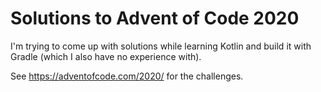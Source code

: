 # Solutions to Advent of Code 2020

I'm trying to come up with solutions while learning Kotlin and build it with Gradle (which I also have no experience with).

See https://adventofcode.com/2020/ for the challenges. 

